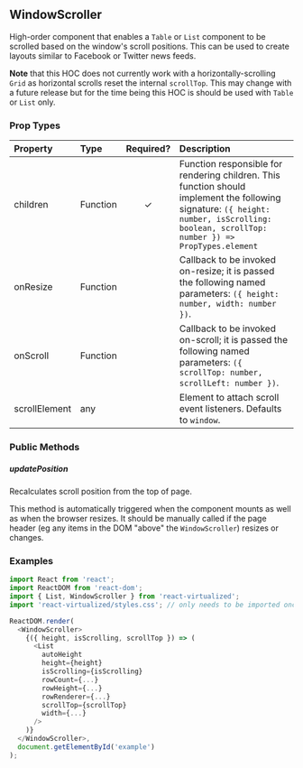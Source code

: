 WindowScroller
---------------

High-order component that enables a `Table` or `List` component to be scrolled based on the window's scroll positions.
This can be used to create layouts similar to Facebook or Twitter news feeds.

**Note** that this HOC does not currently work with a horizontally-scrolling `Grid` as horizontal scrolls reset the internal `scrollTop`.
This may change with a future release but for the time being this HOC is should be used with `Table` or `List` only.

### Prop Types
| Property | Type | Required? | Description |
|:---|:---|:---:|:---|
| children | Function | ✓ | Function responsible for rendering children. This function should implement the following signature: `({ height: number, isScrolling: boolean, scrollTop: number }) => PropTypes.element` |
| onResize | Function |  | Callback to be invoked on-resize; it is passed the following named parameters: `({ height: number, width: number })`. |
| onScroll | Function |  | Callback to be invoked on-scroll; it is passed the following named parameters: `({ scrollTop: number, scrollLeft: number })`. |
| scrollElement | any |  | Element to attach scroll event listeners. Defaults to `window`. |

### Public Methods

##### updatePosition

Recalculates scroll position from the top of page.

This method is automatically triggered when the component mounts as well as when the browser resizes. It should be manually called if the page header (eg any items in the DOM "above" the `WindowScroller`) resizes or changes.

### Examples

```javascript
import React from 'react';
import ReactDOM from 'react-dom';
import { List, WindowScroller } from 'react-virtualized';
import 'react-virtualized/styles.css'; // only needs to be imported once

ReactDOM.render(
  <WindowScroller>
    {({ height, isScrolling, scrollTop }) => (
      <List
        autoHeight
        height={height}
        isScrolling={isScrolling}
        rowCount={...}
        rowHeight={...}
        rowRenderer={...}
        scrollTop={scrollTop}
        width={...}
      />
    )}
  </WindowScroller>,
  document.getElementById('example')
);
```
